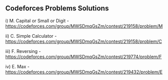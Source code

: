 ## Codeforces Problems Solutions

i) M. Capital or Small or Digit - https://codeforces.com/group/MWSDmqGsZm/contest/219158/problem/M

ii) C. Simple Calculator - https://codeforces.com/group/MWSDmqGsZm/contest/219158/problem/C

iii) F. Reversing - https://codeforces.com/group/MWSDmqGsZm/contest/219774/problem/F

iv) E. Max - https://codeforces.com/group/MWSDmqGsZm/contest/219432/problem/E
